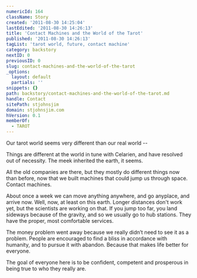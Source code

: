 ```yaml
---
numericId: 164
className: Story
created: '2011-08-30 14:25:04'
lastEdited: '2011-08-30 14:26:13'
title: 'Contact Machines and the World of the Tarot'
published: '2011-08-30 14:26:13'
tagList: 'tarot world, future, contact machine'
category: backstory
nextID: 0
previousID: 0
slug: contact-machines-and-the-world-of-the-tarot
_options:
  layout: default
  partials: ''
snippets: {}
path: backstory/contact-machines-and-the-world-of-the-tarot.md
handle: Contact
sitePath: stjohnsjim
domain: stjohnsjim.com
hVersion: 0.1
memberOf:
  - TAROT
---
```


Our tarot world seems very different than our real world --

Things are different at the world in tune with Celarien, and have resolved out of necessity. The meek inherited the earth, it seems.

All the old companies are there, but they mostly do different things now than before, now that we built machines that could jump us through space. Contact machines.

About once a week we can move anything anywhere, and go anyplace, and arrive now. Well, now, at least on this earth. Longer distances don't work yet, but the scientists are working on that. If you jump too far, you land sideways because of the gravity, and so we usually go to hub stations. They have the proper, most comfortable services.

The money problem went away because we really didn’t need to see it as a problem. People are encouraged to find a bliss in accordance with humanity, and to pursue it with abandon. Because that makes life better for everyone.

The goal of everyone here is to be confident, competent and prosperous in being true to who they really are.
